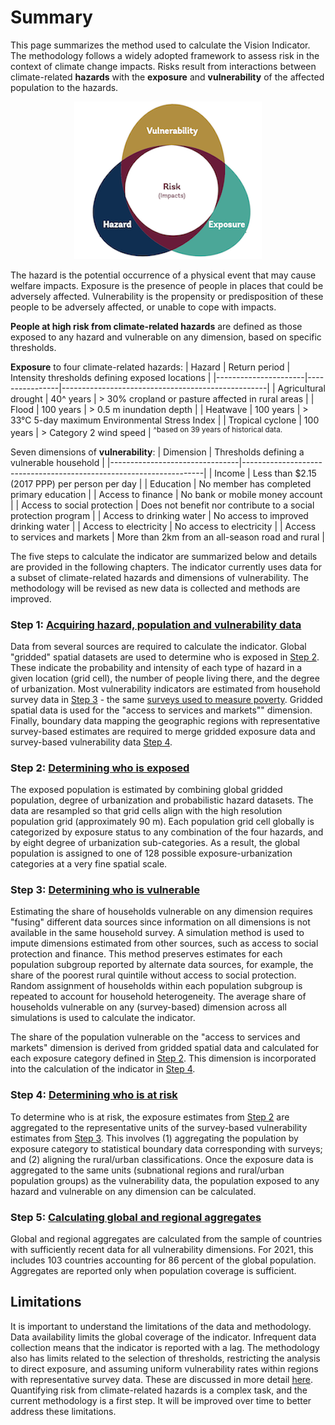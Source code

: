 # Summary

This page summarizes the method used to calculate the Vision Indicator.
The methodology follows a widely adopted framework to assess risk in the
context of climate change impacts. Risks result from interactions
between climate-related **hazards** with the **exposure** and
**vulnerability** of the affected population to the hazards.

<div align="center">
  <img src="docs/images/framework.png">
</div>

The hazard is the potential occurrence of a physical event that may
cause welfare impacts. Exposure is the presence of people in places that
could be adversely affected. Vulnerability is the propensity or
predisposition of these people to be adversely affected, or unable to
cope with impacts.

**People at high risk from climate-related hazards** are defined as
those exposed to any hazard and vulnerable on any dimension, based on
specific thresholds.

**Exposure** to four climate-related hazards: \| Hazard \| Return period
\| Intensity thresholds defining exposed locations \|
\|----------------------\|----------------\|---------------------------------------------------\|
\| Agricultural drought \| 40\^ years \| \> 30% cropland or pasture
affected in rural areas \| \| Flood \| 100 years \| \> 0.5 m inundation
depth \| \| Heatwave \| 100 years \| \> 33°C 5-day maximum Environmental
Stress Index \| \| Tropical cyclone \| 100 years \| \> Category 2 wind
speed \| <sup>\^based on 39 years of historical data.</sup>

Seven dimensions of **vulnerability**: \| Dimension \| Thresholds
defining a vulnerable household \|
\|--------------------------------\|--------------------------------------------------------------------\|
\| Income \| Less than \$2.15 (2017 PPP) per person per day \| \|
Education \| No member has completed primary education \| \| Access to
finance \| No bank or mobile money account \| \| Access to social
protection \| Does not benefit nor contribute to a social protection
program \| \| Access to drinking water \| No access to improved drinking
water \| \| Access to electricity \| No access to electricity \| \|
Access to services and markets \| More than 2km from an all-season road
and rural \|

The five steps to calculate the indicator are summarized below and
details are provided in the following chapters. The indicator currently
uses data for a subset of climate-related hazards and dimensions of
vulnerability. The methodology will be revised as new data is collected
and methods are improved.

### Step 1: [Acquiring hazard, population and vulnerability data](1_data)

Data from several sources are required to calculate the indicator.
Global "gridded" spatial datasets are used to determine who is exposed
in [Step 2](2_exposure). These indicate the probability and intensity of
each type of hazard in a given location (grid cell), the number of
people living there, and the degree of urbanization. Most vulnerability
indicators are estimated from household survey data in [Step
3](3_vulnerability) - the same [surveys used to measure
poverty](https://datanalytics.worldbank.org/PIP-Methodology/acquiring.html#selection).
Gridded spatial data is used for the "access to services and markets""
dimension. Finally, boundary data mapping the geographic regions with
representative survey-based estimates are required to merge gridded
exposure data and survey-based vulnerability data [Step 4](4_risk).

### Step 2: [Determining who is exposed](2_exposure)

The exposed population is estimated by combining global gridded
population, degree of urbanization and probabilistic hazard datasets.
The data are resampled so that grid cells align with the high resolution
population grid (approximately 90 m). Each population grid cell globally
is categorized by exposure status to any combination of the four
hazards, and by eight degree of urbanization sub-categories. As a
result, the global population is assigned to one of 128 possible
exposure-urbanization categories at a very fine spatial scale.

### Step 3: [Determining who is vulnerable](3_vulnerability)

Estimating the share of households vulnerable on any dimension requires
"fusing" different data sources since information on all dimensions is
not available in the same household survey. A simulation method is used
to impute dimensions estimated from other sources, such as access to
social protection and finance. This method preserves estimates for each
population subgroup reported by alternate data sources, for example, the
share of the poorest rural quintile without access to social protection.
Random assignment of households within each population subgroup is
repeated to account for household heterogeneity. The average share of
households vulnerable on any (survey-based) dimension across all
simulations is used to calculate the indicator.

The share of the population vulnerable on the "access to services and
markets" dimension is derived from gridded spatial data and calculated
for each exposure category defined in [Step 2](2_exposure). This
dimension is incorporated into the calculation of the indicator in [Step
4](4_risk).

### Step 4: [Determining who is at risk](4_risk)

To determine who is at risk, the exposure estimates from [Step
2](2_exposure) are aggregated to the representative units of the
survey-based vulnerability estimates from [Step 3](3_vulnerability).
This involves (1) aggregating the population by exposure category to
statistical boundary data corresponding with surveys; and (2) aligning
the rural/urban classifications. Once the exposure data is aggregated to
the same units (subnational regions and rural/urban population groups)
as the vulnerability data, the population exposed to any hazard and
vulnerable on any dimension can be calculated.

### Step 5: [Calculating global and regional aggregates](5_aggregates)

Global and regional aggregates are calculated from the sample of
countries with sufficiently recent data for all vulnerability
dimensions. For 2021, this includes 103 countries accounting for 86
percent of the global population. Aggregates are reported only when
population coverage is sufficient.

## Limitations

It is important to understand the limitations of the data and
methodology. Data availability limits the global coverage of the
indicator. Infrequent data collection means that the indicator is
reported with a lag. The methodology also has limits related to the
selection of thresholds, restricting the analysis to direct exposure,
and assuming uniform vulnerability rates within regions with
representative survey data. These are discussed in more detail
[here](limitations). Quantifying risk from climate-related hazards is a
complex task, and the current methodology is a first step. It will be
improved over time to better address these limitations.
